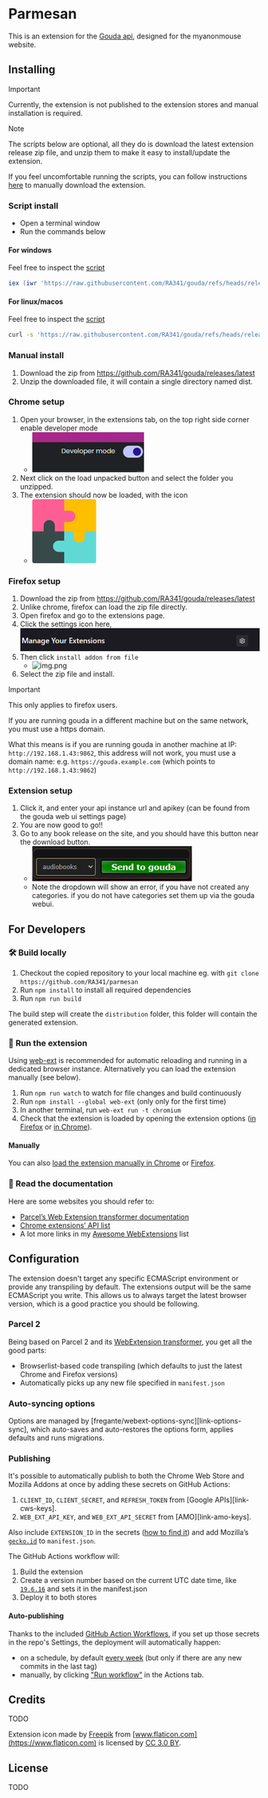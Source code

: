 # Parmesan

This is an extension for the [Gouda api](https://github.com/RA341/gouda), designed for the myanonmouse website.

## Installing

> [!IMPORTANT]
Currently, the extension is not published to the extension stores and manual installation is required.

> [!NOTE]
> The scripts below are optional, all they do is download the latest extension release zip file,
> and unzip them to make it easy to install/update the extension.
>
> If you feel uncomfortable running the scripts, you can follow instructions [here](#manual-install) to manually download the extension.

### Script install

* Open a terminal window
* Run the commands below

#### For windows

Feel free to inspect the [script](../install_scripts/extension.install.ps1)

```powershell
iex (iwr 'https://raw.githubusercontent.com/RA341/gouda/refs/heads/release/install_scripts/extension.install.ps1').Content
```

#### For linux/macos

Feel free to inspect the [script](../install_scripts/extension.install.sh)

```bash
curl -s 'https://raw.githubusercontent.com/RA341/gouda/refs/heads/release/install_scripts/extension.install.sh' | bash
```

### Manual install

1. Download the zip from https://github.com/RA341/gouda/releases/latest
2. Unzip the downloaded file, it will contain a single directory named dist.

### Chrome setup

1. Open your browser, in the extensions tab, on the top right side corner enable developer mode
    * ![img.png](media/img.png)
2. Next click on the load unpacked button and select the folder you unzipped.
3. The extension should now be loaded, with the icon
    * ![icon.png](source/icon.png)

### Firefox setup

1. Download the zip from https://github.com/RA341/gouda/releases/latest
2. Unlike chrome, firefox can load the zip file directly.
3. Open firefox and go to the extensions page.
4. Click the settings icon here, ![img.png](./media/firefox.png)
5. Then click `install addon from file`
   * ![img.png](firefox-popup.png)
6. Select the zip file and install.

> [!IMPORTANT]
> This only applies to firefox users.
>
> If you are running gouda in a different machine but on the same network, you must use a https domain.
>
> What this means is if you are running gouda in another machine at IP: `http://192.168.1.43:9862`,
> this address will not work, you must use a domain name: e.g. `https://gouda.example.com` (which points to `http://192.168.1.43:9862`)


### Extension setup
1. Click it, and enter your api instance url and apikey (can be found from the gouda web ui settings page)
2. You are now good to go!!
3. Go to any book release on the site, and you should have this button near the download button.
    * ![img.png](media/img_2.png)
    * Note the dropdown will show an error, if you have not created any categories. if you do not have categories set them up via the gouda webui.




## For Developers

### 🛠 Build locally

1. Checkout the copied repository to your local machine eg. with `git clone https://github.com/RA341/parmesan`
2. Run `npm install` to install all required dependencies
3. Run `npm run build`

The build step will create the `distribution` folder, this folder will contain the generated extension.

### 🏃 Run the extension

Using [web-ext](https://extensionworkshop.com/documentation/develop/getting-started-with-web-ext/) is recommended for automatic reloading and running in a dedicated browser instance. Alternatively you can load the extension manually (see below).

1. Run `npm run watch` to watch for file changes and build continuously
1. Run `npm install --global web-ext` (only only for the first time)
1. In another terminal, run `web-ext run -t chromium`
1. Check that the extension is loaded by opening the extension options ([in Firefox](media/extension_options_firefox.png) or [in Chrome](media/extension_options_chrome.png)).

#### Manually

You can also [load the extension manually in Chrome](https://www.smashingmagazine.com/2017/04/browser-extension-edge-chrome-firefox-opera-brave-vivaldi/#google-chrome-opera-vivaldi) or [Firefox](https://www.smashingmagazine.com/2017/04/browser-extension-edge-chrome-firefox-opera-brave-vivaldi/#mozilla-firefox).

### 📕 Read the documentation

Here are some websites you should refer to:

- [Parcel’s Web Extension transformer documentation](https://parceljs.org/recipes/web-extension/)
- [Chrome extensions’ API list](https://developer.chrome.com/docs/extensions/reference/)
- A lot more links in my [Awesome WebExtensions](https://github.com/fregante/Awesome-WebExtensions) list

## Configuration

The extension doesn't target any specific ECMAScript environment or provide any transpiling by default. The extensions output will be the same ECMAScript you write. This allows us to always target the latest browser version, which is a good practice you should be following.

### Parcel 2

Being based on Parcel 2 and its [WebExtension transformer](https://parceljs.org/recipes/web-extension/), you get all the good parts:

- Browserlist-based code transpiling (which defaults to just the latest Chrome and Firefox versions)
- Automatically picks up any new file specified in `manifest.json`

### Auto-syncing options

Options are managed by [fregante/webext-options-sync][link-options-sync], which auto-saves and auto-restores the options form, applies defaults and runs migrations.

### Publishing

It's possible to automatically publish to both the Chrome Web Store and Mozilla Addons at once by adding these secrets on GitHub Actions:

1. `CLIENT_ID`, `CLIENT_SECRET`, and `REFRESH_TOKEN` from [Google APIs][link-cws-keys].
2. `WEB_EXT_API_KEY`, and `WEB_EXT_API_SECRET` from [AMO][link-amo-keys].

Also include `EXTENSION_ID` in the secrets ([how to find it](https://stackoverflow.com/a/8946415/288906)) and add Mozilla’s [`gecko.id`](https://developer.mozilla.org/en-US/docs/Mozilla/Add-ons/WebExtensions/manifest.json/browser_specific_settings) to `manifest.json`.

The GitHub Actions workflow will:

1. Build the extension
2. Create a version number based on the current UTC date time, like [`19.6.16`](https://github.com/fregante/daily-version-action) and sets it in the manifest.json
3. Deploy it to both stores

#### Auto-publishing

Thanks to the included [GitHub Action Workflows](.github/workflows), if you set up those secrets in the repo's Settings, the deployment will automatically happen:

- on a schedule, by default [every week](.github/workflows/release.yml) (but only if there are any new commits in the last tag)
- manually, by clicking ["Run workflow"](https://github.blog/changelog/2020-07-06-github-actions-manual-triggers-with-workflow_dispatch/) in the Actions tab.

## Credits

TODO

Extension icon made by [Freepik](https://www.freepik.com) from [www.flaticon.com](https://www.flaticon.com) is licensed by [CC 3.0 BY](http://creativecommons.org/licenses/by/3.0).

## License

TODO
